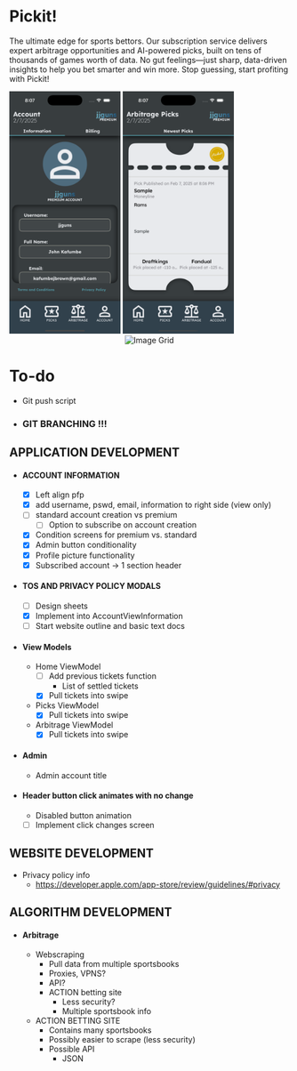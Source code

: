 # Pickit!
The ultimate edge for sports bettors. Our subscription service delivers expert arbitrage 
opportunities and AI-powered picks, built on tens of thousands of games worth of data. 
No gut feelings—just sharp, data-driven insights to help you bet smarter and win more. 
Stop guessing, start profiting with Pickit!

<img src="https://github.com/ColdCrayon/Pickit/blob/main/Pictures/AccountScreen.png" alt="Account Screen" width=200/>
<img src="https://github.com/ColdCrayon/Pickit/blob/main/Pictures/ArbitrageScreen.png" alt="Arbitrage Screen" width=200/>

<div align="center">
    <img src="https://github.com/ColdCrayon/Pickit/blob/main/Pictures/pictures.svg" alt="Image Grid" width="400" alt="Account and Home Screen"> 
</div>

# To-do

- Git push script

- ### GIT BRANCHING !!!

## APPLICATION DEVELOPMENT
- #### ACCOUNT INFORMATION 
    - [x] Left align pfp
    - [x] add username, pswd, email, information to right side (view only)
    - [ ] standard account creation vs premium
        - [ ] Option to subscribe on account creation
    - [x] Condition screens for premium vs. standard
    - [x] Admin button conditionality 
    - [x] Profile picture functionality
    - [x] Subscribed account -> 1 section header

- #### TOS AND PRIVACY POLICY MODALS
    - [ ] Design sheets
    - [x] Implement into AccountViewInformation
    - [ ] Start website outline and basic text docs

- #### View Models
    - Home ViewModel
        - [ ] Add previous tickets function
            - List of settled tickets
        - [x] Pull tickets into swipe
    - Picks ViewModel
        - [x] Pull tickets into swipe
    - Arbitrage ViewModel
        - [x] Pull tickets into swipe

- #### Admin
    - Admin account title

- #### Header button click animates with no change
    - Disabled button animation
    - [ ] Implement click changes screen

## WEBSITE DEVELOPMENT
- Privacy policy info
    - https://developer.apple.com/app-store/review/guidelines/#privacy

## ALGORITHM DEVELOPMENT
- #### Arbitrage
    - Webscraping
        - Pull data from multiple sportsbooks
        - Proxies, VPNS?
        - API?
        - ACTION betting site
            - Less security?
            - Multiple sportsbook info
    - ACTION BETTING SITE
        - Contains many sportsbooks
        - Possibly easier to scrape (less security)
        - Possible API
            - JSON

